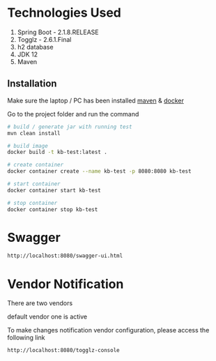 # Technologies Used

1. Spring Boot - 2.1.8.RELEASE
2. Togglz - 2.6.1.Final
3. h2 database
4. JDK 12
5. Maven

## Installation

Make sure the laptop / PC has been installed [maven](https://maven.apache.org/install.html) & [docker](https://docs.docker.com/get-docker/)

Go to the project folder and run the command

```bash
# build / generate jar with running test
mvn clean install

# build image
docker build -t kb-test:latest .

# create container
docker container create --name kb-test -p 8080:8080 kb-test

# start container
docker container start kb-test

# stop container
docker container stop kb-test
```

# Swagger
```bash
http://localhost:8080/swagger-ui.html
```

# Vendor Notification
There are two vendors

default vendor one is active

To make changes notification vendor configuration, please access the following link
```bash
http://localhost:8080/togglz-console
```
